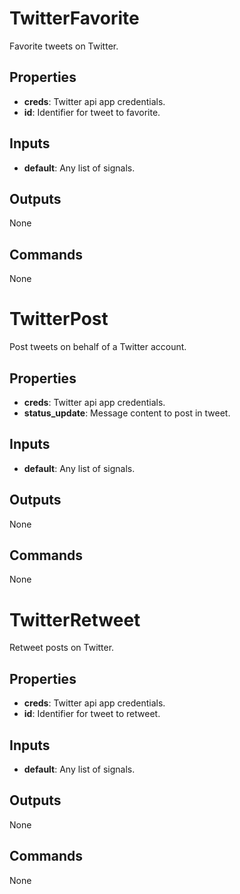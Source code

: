 TwitterFavorite
===============
Favorite tweets on Twitter.

Properties
----------
- **creds**: Twitter api app credentials.
- **id**: Identifier for tweet to favorite.

Inputs
------
- **default**: Any list of signals.

Outputs
-------
None

Commands
--------
None

TwitterPost
===========
Post tweets on behalf of a Twitter account.

Properties
----------
- **creds**: Twitter api app credentials.
- **status_update**: Message content to post in tweet.

Inputs
------
- **default**: Any list of signals.

Outputs
-------
None

Commands
--------
None

TwitterRetweet
==============
Retweet posts on Twitter.

Properties
----------
- **creds**: Twitter api app credentials.
- **id**: Identifier for tweet to retweet.

Inputs
------
- **default**: Any list of signals.

Outputs
-------
None

Commands
--------
None

